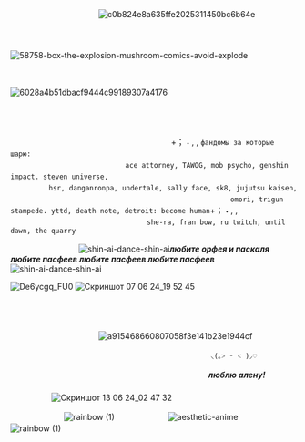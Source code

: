 ㅤㅤㅤㅤㅤㅤㅤㅤㅤㅤㅤㅤ![c0b824e8a635ffe2025311450bc6b64e](https://github.com/xgalswees/xgalswees/assets/166125649/ce80d11c-1935-4ed7-b610-6fccdcc52913)
ㅤㅤㅤㅤㅤㅤ ㅤ

ㅤㅤㅤㅤㅤㅤㅤㅤㅤㅤㅤㅤ![58758-box-the-explosion-mushroom-comics-avoid-explode](https://github.com/xgalswees/xgalswees/assets/166125649/a3366cd1-f607-42e8-a767-5dd160b36972)

ㅤ

![6028a4b51dbacf9444c99189307a4176](https://github.com/xgalswees/xgalswees/assets/166125649/104a670e-c286-46d5-afbb-448d9d5b3b5c)

  ㅤㅤㅤㅤㅤㅤㅤㅤㅤㅤㅤㅤㅤㅤㅤㅤㅤㅤㅤㅤㅤㅤㅤㅤㅤㅤㅤㅤ
ㅤㅤㅤㅤㅤㅤㅤㅤㅤㅤㅤ

  ㅤㅤㅤㅤㅤㅤㅤㅤㅤㅤㅤㅤㅤㅤ       ㅤㅤㅤ       ㅤㅤㅤ        ㅤ+； ˖ , ,‎ `фандомы за которые шарю:`
  ㅤㅤㅤㅤㅤㅤㅤㅤ
      ㅤ      ㅤ          ㅤ          ㅤ          ㅤ                ㅤ    
      ㅤ                ㅤ          ㅤ                ㅤ          ㅤ          ㅤ          ㅤ          ㅤ                ㅤ          ㅤ          ㅤ          ㅤ          `ace attorney, TAWOG, mob psycho, genshin impact. steven universe,`  ㅤㅤㅤㅤㅤ     ㅤ                ㅤ          ㅤ          ㅤ          ㅤ          ㅤ                ㅤ          ㅤ          ㅤ          ㅤ          ㅤ                ㅤ          ㅤ          ㅤ          ㅤ       ㅤ                ㅤ          ㅤ          ㅤ        `hsr, danganronpa, undertale, sally face, sk8, jujutsu kaisen,`
  ㅤㅤㅤㅤㅤㅤㅤㅤㅤㅤㅤㅤㅤㅤㅤㅤㅤㅤㅤㅤㅤㅤㅤㅤㅤㅤㅤㅤㅤㅤ`omori, trigun stampede. yttd, death note, detroit: become human`+； ˖ , ,‎ㅤㅤㅤㅤㅤ  
ㅤㅤㅤㅤㅤㅤㅤㅤㅤㅤㅤㅤ       ㅤㅤㅤ       ㅤㅤㅤ`she-ra, fran bow, ru twitch, until dawn, the quarry`


  ㅤㅤㅤㅤㅤㅤㅤㅤㅤ ![shin-ai-dance-shin-ai](https://github.com/xgalswees/xgalswees/assets/166125649/538f16c1-5f7e-4fb3-ac57-b8894cd0310d)***любите орфея и паскаля любите пасфеев любите пасфеев любите пасфеев***![shin-ai-dance-shin-ai](https://github.com/xgalswees/xgalswees/assets/166125649/538f16c1-5f7e-4fb3-ac57-b8894cd0310d)

![De6ycgq_FU0](https://github.com/xgalswees/xgalswees/assets/166125649/1a63eaee-c5e7-48e2-9067-d562dea26108)
![Скриншот 07 06 24_19 52 45](https://github.com/xgalswees/xgalswees/assets/166125649/1f9f8be5-9306-4595-9b99-76dd0cc77bf5)

  ㅤㅤㅤㅤㅤㅤㅤㅤㅤㅤㅤ
ㅤㅤㅤㅤㅤㅤㅤㅤㅤㅤㅤㅤㅤㅤㅤㅤㅤㅤㅤㅤㅤㅤㅤㅤㅤㅤㅤㅤㅤㅤㅤㅤㅤㅤㅤㅤㅤㅤㅤㅤㅤㅤㅤㅤㅤㅤㅤ

ㅤㅤㅤㅤㅤㅤㅤㅤㅤㅤㅤㅤ![a915468660807058f3e141b23e1944cf](https://github.com/xgalswees/xgalswees/assets/166125649/ab99d614-8383-4b0d-81c6-be0db08aad3a)

 ㅤㅤㅤㅤㅤㅤㅤㅤㅤㅤㅤㅤㅤㅤㅤㅤㅤㅤㅤㅤㅤㅤㅤㅤㅤㅤㅤ `⸜(｡˃ ᵕ ˂ )⸝♡`
 
 ㅤㅤㅤㅤㅤㅤㅤㅤㅤㅤㅤㅤㅤㅤㅤㅤㅤㅤㅤㅤㅤㅤㅤㅤㅤㅤㅤ***люблю алену!***
   ㅤㅤㅤ       ㅤㅤㅤ       ㅤㅤㅤ        ㅤ    ㅤㅤㅤ       ㅤㅤㅤ       ㅤㅤㅤ ㅤㅤㅤ       ㅤㅤㅤ ㅤㅤㅤ       ㅤㅤㅤ ㅤㅤㅤ       ㅤㅤㅤ ㅤㅤㅤ ㅤㅤㅤ ![Скриншот 13 06 24_02 47 32](https://github.com/xgalswees/xgalswees/assets/166125649/a0ecb26e-9631-47f9-9645-dee1531134fd)

ㅤㅤㅤㅤㅤㅤㅤ ![rainbow (1)](https://github.com/xgalswees/xgalswees/assets/166125649/4327e9b4-cc2c-4afe-b87c-c5db1f290156) ㅤㅤㅤㅤㅤㅤㅤ![aesthetic-anime](https://github.com/xgalswees/xgalswees/assets/166125649/e075a335-54bc-4f95-a260-902c0f72ca8d)ㅤㅤㅤㅤㅤㅤㅤ![rainbow (1)](https://github.com/xgalswees/xgalswees/assets/166125649/4327e9b4-cc2c-4afe-b87c-c5db1f290156) ㅤ
